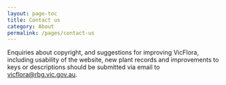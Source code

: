 ```yaml
---
layout: page-toc
title: Contact us
category: About
permalink: /pages/contact-us
---
```


Enquiries about copyright, and suggestions for improving VicFlora, including usability of the website, new plant records and improvements to keys or
descriptions should be submitted via email to <a href="mailto:vicflora@rbg.vic.gov.au?subject=User%20feedback%20on%20VicFlora">vicflora@rbg.vic.gov.au</a>.
